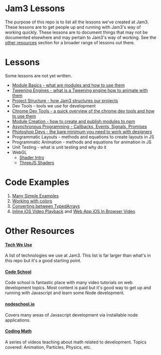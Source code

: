 # Jam3 Lessons

The purpose of this repo is to list all the lessons we've created at Jam3. These lessons are to get people up and running with Jam3's way of working quickly. These lessons are to document things that may not be documented elsewhere and may pertain to Jam3's way of working. See the [other resources](#other-resources) section for a broader range of lessons out there.

# Lessons

Some lessons are not yet written.

- [Module Basics - what are modules and how to use them](https://github.com/Jam3/jam3-lesson-module-basics)
- [Tweening Engines - what is a Tweening engine how to animate with them](https://github.com/Jam3/jam3-lesson-tweening/)
- [Project Structure - how Jam3 structures our projects](https://github.com/Jam3/jam3-lesson-project-structure)
- Dev Tools - tools we use for development
- [Chrome Dev Tools - a quick overview of the chrome dev tools and how to use them](https://github.com/Jam3/jam3-lesson-chrome-dev-tools) 
- [Module Creation - how to create and publish modules to npm](https://github.com/mattdesl/jam3-lesson-module-creation)
- [Asynchronous Programming - Callbacks, Events, Signals, Promises](https://github.com/Jam3/jam3-lesson-asyncjs)
- [Photoshop Devs - the bare minimum you need to work with designers](https://github.com/Jam3/jam3-lesson-photoshop)
- Programmatic Layouts - methods and equations to create layouts in JS
- Programmatic Animation - methods and equations for animation in JS
- Unit Testing - what is unit testing and why do it
- WebGL
  - [Shader Intro](https://github.com/Jam3/jam3-lesson-webgl-shader-intro)
  - [ThreeJS Shaders](https://github.com/Jam3/jam3-lesson-webgl-shader-threejs)

# Code Examples

1. [Many Simple Examples](https://github.com/samdutton/simpl)
2. [Working with colors](https://gist.github.com/MikkoH/f8752d979f904d9c8690)
3. [Converting between TypedArrays](https://gist.github.com/MikkoH/f8c5148871bb3ba57455)
4. [Inline iOS Video Playback](https://github.com/Jam3/ios-video-test) and [Web App iOS In Browser Video](https://github.com/Jam3/ios-browser-video-example)

# Other Resources

#### [Tech We Use](https://github.com/Jam3/tech_we_use)

A list of technologies we use at Jam3. This list is far larger than what's in this repo but it's a good starting point.

#### [Code School](https://www.codeschool.com/)

Code school is fantastic place with many video tutorials on web development topics. Most content is paid but it's good way to get up and running with Javascript and learn some Node development.

#### [nodeschool.io](http://nodeschool.io/)

Covers many areas of Javascript development via installable node applications.

#### [Coding Math](https://www.youtube.com/user/codingmath)

A series of videos teaching about math related to development. Topics covered: Animation, Particles, Physics, etc.
